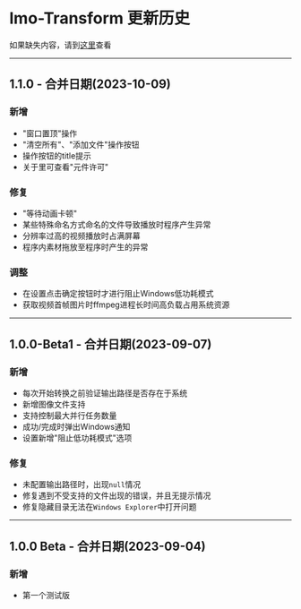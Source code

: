 # lmo-Transform 更新历史

如果缺失内容，请到[这里](https://show-doc.ayuanlmo.cn/web/#/20/78)查看

---
## 1.1.0 - 合并日期(2023-10-09)
### 新增
- "窗口置顶"操作
- "清空所有"、"添加文件"操作按钮
- 操作按钮的title提示
- 关于里可查看"元件许可"

### 修复
- "等待动画卡顿"
- 某些特殊命名方式命名的文件导致播放时程序产生异常
- 分辨率过高的视频播放时占满屏幕
- 程序内素材拖放至程序时产生的异常

### 调整
- 在设置点击确定按钮时才进行阻止Windows低功耗模式
- 获取视频首帧图片时ffmpeg进程长时间高负载占用系统资源

---

## 1.0.0-Beta1 - 合并日期(2023-09-07)

### 新增

- 每次开始转换之前验证输出路径是否存在于系统
- 新增图像文件支持
- 支持控制最大并行任务数量
- 成功/完成时弹出Windows通知
- 设置新增"阻止低功耗模式"选项

### 修复

- 未配置输出路径时，出现```null```情况
- 修复遇到不受支持的文件出现的错误，并且无提示情况
- 修复隐藏目录无法在```Windows Explorer```中打开问题

---

## 1.0.0 Beta - 合并日期(2023-09-04)

### 新增

- 第一个测试版
